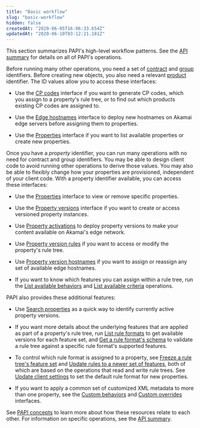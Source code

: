```yaml
---
title: "Basic workflow"
slug: "basic-workflow"
hidden: false
createdAt: "2020-06-05T16:06:33.654Z"
updatedAt: "2020-06-10T03:12:21.181Z"
---
```

This section summarizes PAPI's high-level workflow patterns.  See the [API summary](#apisummary) for details on all of PAPI's operations.

Before running many other operations, you need a set of [contract](#getcontracts) and [group](#getgroups) identifiers. Before creating new objects, you also need a relevant [product](#getproducts) identifier.  The ID values allow you to access these interfaces:

- Use the [CP codes](#cpcodesgroup) interface if you want to generate CP codes, which you assign to a property's rule tree, or to find out which products existing CP codes are assigned to.

- Use the [Edge hostnames](#edgehostnamesgroup) interface to deploy new hostnames on Akamai edge servers before assigning them to properties.

- Use the [Properties](#propertiesgroup) interface if you want to list available properties or create new properties.

Once you have a _property_ identifier, you can run many operations with no need for contract and group identifiers. You may be able to design client code to avoid running other operations to derive those values. You may also be able to flexibly change how your properties are provisioned, independent of your client code. With a property identifier available, you can access these interfaces:

- Use the [Properties](#propertiesgroup) interface to view or remove specific properties.

- Use the [Property versions](#propertyversionsgroup) interface if you want to create or access versioned property instances.

- Use [Property activations](#propertyactivationsgroup) to deploy property versions to make your content available on Akamai's edge network.

- Use [Property version rules](#propertyversionrulesgroup) if you want to access or modify the property's rule tree.

- Use [Property version hostnames](#propertyversionhostnamesgroup) if you want to assign or reassign any set of available edge hostnames.

- If you want to know which features you can assign within a rule tree, run the [List available behaviors](#getavailablebehaviors) and [List available criteria](#getavailablecriteria) operations.

PAPI also provides these additional features:

- Use [Search properties](#postfindbyvalue) as a quick way to identify currently active property versions.

- If you want more details about the underlying features that are applied as part of a property's rule tree, run [List rule formats](#getruleformats) to get available versions for each feature set, and [Get a rule format's schema](#getruleformatschema) to validate a rule tree against a specific rule format's supported features.

- To control which rule format is assigned to a property, see [Freeze a rule tree's feature set](#freezerf) and [Update rules to a newer set of features](#updaterf), both of which are based on the operations that read and write rule trees. See [Update client settings](#putclientsettings) to set the default rule format for new properties.

- If you want to apply a common set of customized XML metadata to more than one property, see the [Custom behaviors](#custombehaviorsgroup) and [Custom overrides](#customoverridesgroup) interfaces.

See [PAPI concepts](#papiconcepts) to learn more about how these resources relate to each other. For information on specific operations, see the [API summary](#apisummary).